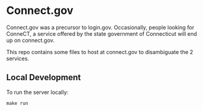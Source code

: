 # Connect.gov

Connect.gov was a precursor to login.gov. Occasionally, people looking for ConneCT, a service offered by the state government of Connecticut will end up on connect.gov.

This repo contains some files to host at connect.gov to disambiguate the 2 services.

## Local Development

To run the server locally:

```
make run
```
